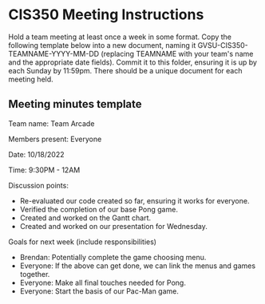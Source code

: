 # CIS350 Meeting Instructions

Hold a team meeting at least once a week in some format.  Copy the following template below into a new document, naming it GVSU-CIS350-TEAMNAME-YYYY-MM-DD (replacing TEAMNAME with your team's name and the appropriate date fields).  Commit it to this folder, ensuring it is up by each Sunday by 11:59pm.  There should be a unique document for each meeting held.

## Meeting minutes template

Team name: Team Arcade

Members present: Everyone

Date: 10/18/2022

Time: 9:30PM - 12AM

Discussion points: 

* Re-evaluated our code created so far, ensuring it works for everyone.
* Verified the completion of our base Pong game.
* Created and worked on the Gantt chart.
* Created and worked on our presentation for Wednesday.

Goals for next week (include responsibilities)

* Brendan: Potentially complete the game choosing menu.
* Everyone: If the above can get done, we can link the menus and games together.
* Everyone: Make all final touches needed for Pong.
* Everyone: Start the basis of our Pac-Man game.

